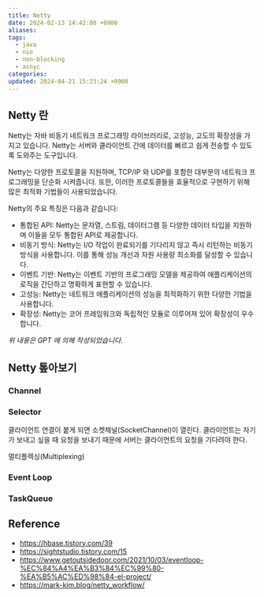 ```yaml
---
title: Netty
date: 2024-02-13 14:42:00 +0900
aliases: 
tags:
  - java
  - nio
  - non-blocking
  - asnyc
categories: 
updated: 2024-04-21 15:23:24 +0900
---
```


## Netty 란

Netty는 자바 비동기 네트워크 프로그래밍 라이브러리로, 고성능, 고도의 확장성을 가지고 있습니다. Netty는 서버와 클라이언트 간에 데이터를 빠르고 쉽게 전송할 수 있도록 도와주는 도구입니다.

Netty는 다양한 프로토콜을 지원하며, TCP/IP 와 UDP를 포함한 대부분의 네트워크 프로그래밍을 단순화 시켜줍니다. 또한, 이러한 프로토콜들을 효율적으로 구현하기 위해 많은 최적화 기법들이 사용되었습니다.

Netty의 주요 특징은 다음과 같습니다:

- 통합된 API: Netty는 문자열, 스트림, 데이터그램 등 다양한 데이터 타입을 지원하며 이들을 모두 통합된 API로 제공합니다.
- 비동기 방식: Netty는 I/O 작업이 완료되기를 기다리지 않고 즉시 리턴하는 비동기 방식을 사용합니다. 이를 통해 성능 개선과 자원 사용량 최소화를 달성할 수 있습니다.
- 이벤트 기반: Netty는 이벤트 기반의 프로그래밍 모델을 제공하여 애플리케이션의 로직을 간단하고 명확하게 표현할 수 있습니다.
- 고성능: Netty는 네트워크 애플리케이션의 성능을 최적화하기 위한 다양한 기법을 사용합니다.
- 확장성: Netty는 코어 프레임워크와 독립적인 모듈로 이루어져 있어 확장성이 우수합니다.

_위 내용은 GPT 에 의해 작성되었습니다._

## Netty 톺아보기

### Channel

### Selector

클라이언트 연결이 붙게 되면 소켓채널(SocketChannel)이 열린다. 클라이언트는 자기가 보내고 싶을 때 요청을 보내기 때문에 서버는 클라이언트의 요청을 기다려야 한다.

멀티플렉싱(Multiplexing)

### Event Loop

### TaskQueue

## Reference

- https://hbase.tistory.com/39
- https://sightstudio.tistory.com/15
- https://www.getoutsidedoor.com/2021/10/03/eventloop-%EC%84%A4%EA%B3%84%EC%99%80-%EA%B5%AC%ED%98%84-el-project/
- https://mark-kim.blog/netty_workflow/